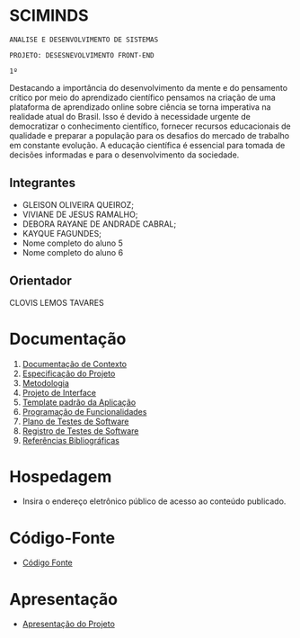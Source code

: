 # SCIMINDS

`ANALISE E DESENVOLVIMENTO DE SISTEMAS`

`PROJETO: DESESNEVOLVIMENTO FRONT-END`

`1º`

Destacando a importância do desenvolvimento da mente e do pensamento crítico por meio do aprendizado científico pensamos na criação de uma plataforma de aprendizado online sobre ciência se torna imperativa na realidade atual do Brasil. Isso é devido à necessidade urgente de democratizar o conhecimento científico, fornecer recursos educacionais de qualidade e preparar a população para os desafios do mercado de trabalho em constante evolução. A educação científica é essencial para tomada de decisões informadas e para o desenvolvimento da sociedade.

## Integrantes

* GLEISON OLIVEIRA QUEIROZ;
* VIVIANE DE JESUS RAMALHO;
* DEBORA RAYANE DE ANDRADE CABRAL;
* KAYQUE FAGUNDES;
* Nome completo do aluno 5
* Nome completo do aluno 6

## Orientador

CLOVIS LEMOS TAVARES

# Documentação

<ol>
<li><a href="documentos/01-Documentação de Contexto.md"> Documentação de Contexto</a></li>
<li><a href="documentos/02-Especificação do Projeto.md"> Especificação do Projeto</a></li>
<li><a href="documentos/03-Metodologia.md"> Metodologia</a></li>
<li><a href="documentos/04-Projeto de Interface.md"> Projeto de Interface</a></li>
<li><a href="documentos/05-Template padrão da Aplicação.md"> Template padrão da Aplicação</a></li>
<li><a href="documentos/06-Programação de Funcionalidades.md"> Programação de Funcionalidades</a></li>
<li><a href="documentos/07-Plano de Testes de Software.md"> Plano de Testes de Software</a></li>
<li><a href="documentos/08-Registro de Testes de Software.md"> Registro de Testes de Software</a></li>
<li><a href="documentos/09-Referências.md"> Referências Bibliográficas</a></li>
</ol>

# Hospedagem

* Insira o endereço eletrônico público de acesso ao conteúdo publicado. 

# Código-Fonte

* <a href="codigo-fonte/README.md">Código Fonte</a>

# Apresentação

* <a href="apresentacao/README.md">Apresentação do Projeto</a>
